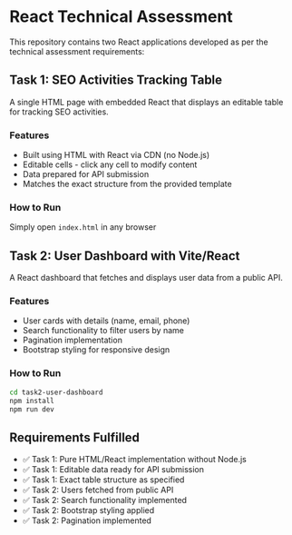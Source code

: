 # React Technical Assessment

This repository contains two React applications developed as per the technical assessment requirements:

## Task 1: SEO Activities Tracking Table
A single HTML page with embedded React that displays an editable table for tracking SEO activities.

### Features
- Built using HTML with React via CDN (no Node.js)
- Editable cells - click any cell to modify content
- Data prepared for API submission
- Matches the exact structure from the provided template

### How to Run
Simply open `index.html` in any browser

## Task 2: User Dashboard with Vite/React
A React dashboard that fetches and displays user data from a public API.

### Features
- User cards with details (name, email, phone)
- Search functionality to filter users by name
- Pagination implementation
- Bootstrap styling for responsive design

### How to Run
```bash
cd task2-user-dashboard
npm install
npm run dev
```

## Requirements Fulfilled
- ✅ Task 1: Pure HTML/React implementation without Node.js
- ✅ Task 1: Editable data ready for API submission
- ✅ Task 1: Exact table structure as specified
- ✅ Task 2: Users fetched from public API
- ✅ Task 2: Search functionality implemented
- ✅ Task 2: Bootstrap styling applied
- ✅ Task 2: Pagination implemented
